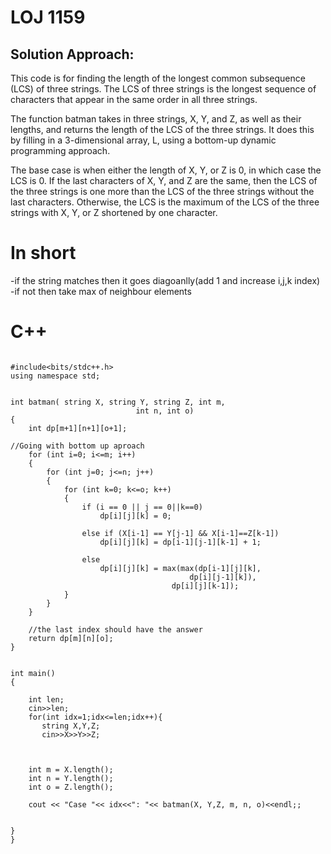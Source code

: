 
# LOJ 1159
## Solution Approach:
This code is for finding the length of the longest common subsequence (LCS) of three strings. 
The LCS of three strings is the longest sequence of characters that appear in the same order in all three strings.

The function batman takes in three strings, X, Y, and Z, as well as their lengths, and returns the length of the LCS of the three strings. 
It does this by filling in a 3-dimensional array, L, using a bottom-up dynamic programming approach.

The base case is when either the length of X, Y, or Z is 0, in which case the LCS is 0. If the last characters of X, Y, and Z are the same,
then the LCS of the three strings is one more than the LCS of the three strings without the last characters. 
Otherwise, the LCS is the maximum of the LCS of the three strings with X, Y, or Z shortened by one character. 
# In short 
-if the string matches then it goes diagoanlly(add 1 and increase i,j,k index)
-if not then take max of neighbour elements



# C++
```

#include<bits/stdc++.h>
using namespace std;


int batman( string X, string Y, string Z, int m,
							int n, int o)
{
	int dp[m+1][n+1][o+1];

//Going with bottom up aproach
	for (int i=0; i<=m; i++)
	{
		for (int j=0; j<=n; j++)
		{
			for (int k=0; k<=o; k++)
			{
				if (i == 0 || j == 0||k==0)
					dp[i][j][k] = 0;

				else if (X[i-1] == Y[j-1] && X[i-1]==Z[k-1])
					dp[i][j][k] = dp[i-1][j-1][k-1] + 1;

				else
					dp[i][j][k] = max(max(dp[i-1][j][k],
										dp[i][j-1][k]),
									dp[i][j][k-1]);
			}
		}
	}

	//the last index should have the answer
	return dp[m][n][o];
}


int main()
{

    int len;
    cin>>len;
    for(int idx=1;idx<=len;idx++){
       string X,Y,Z;
       cin>>X>>Y>>Z;

	

	int m = X.length();
	int n = Y.length();
	int o = Z.length();

	cout << "Case "<< idx<<": "<< batman(X, Y,Z, m, n, o)<<endl;;

	
}
}
```
